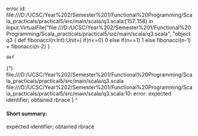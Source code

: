 error id: file:///D:/UCSC/Year%202/Semester%201/Functional%20Programming/Scala_practicals/practical5/src/main/scala/q3.scala:[157..158) in Input.VirtualFile("file:///D:/UCSC/Year%202/Semester%201/Functional%20Programming/Scala_practicals/practical5/src/main/scala/q3.scala", "object q3 {
    def fibonacci(n:Int):Unit={
        if(n<=0) 0
        else if(n==1) 1
        else fibonacci(n-1) + fibonacci(n-2)
    }

    def

}")
file:///D:/UCSC/Year%202/Semester%201/Functional%20Programming/Scala_practicals/practical5/src/main/scala/q3.scala
file:///D:/UCSC/Year%202/Semester%201/Functional%20Programming/Scala_practicals/practical5/src/main/scala/q3.scala:10: error: expected identifier; obtained rbrace
}
^
#### Short summary: 

expected identifier; obtained rbrace